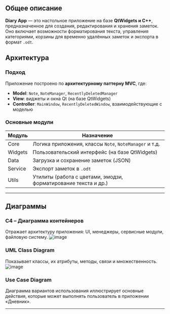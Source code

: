 ## Общее описание
**Diary App** — это настольное приложение на базе **QtWidgets и C++**, предназначенное для создания, редактирования и хранения заметок. Оно включает возможности форматирования текста, управления категориями, корзины для временно удалённых заметок и экспорта в формат `.odt`.
## Архитектура
### Подход
Приложение построено по **архитектурному паттерну MVC**, где:
- **Model**: `Note`, `NoteManager`, `RecentlyDeletedManager`
- **View**: виджеты и окна Qt (на базе QtWidgets)
- **Controller**: `MainWindow`, `RecentlyDeletedWindow`, взаимодействующие с моделью
### Основные модули
| Модуль       | Назначение                                                        |
|--------------|-------------------------------------------------------------------|
| Core         | Логика приложения, классы `Note`, `NoteManager` и т.д.           |
| Widgets      | Пользовательский интерфейс (на базе QtWidgets)                   |
| Data         | Загрузка и сохранение заметок (JSON)                             |
| Service      | Экспорт заметок в `.odt`                                          |
| Utils        | Утилиты (работа с цветами, эмодзи, форматирование текста и др.)  |

---
## Диаграммы

### C4 – Диаграмма контейнеров
Отражает архитектуру приложения: UI, менеджеры, сервисные модули, файловую систему.
![image](https://github.com/user-attachments/assets/f22957b1-84d6-46f8-956d-e994e82eb5c4)

###  UML Class Diagram
Показывает классы, их атрибуты, методы, связи и множественность.
![image](https://github.com/user-attachments/assets/9b7c9875-8b3d-4ea1-936b-060772a78b1c)

###  Use Case Diagram
Диаграмма вариантов использования иллюстрирует основные действия, которые может выполнять пользователь в приложении «Дневник». 

---
